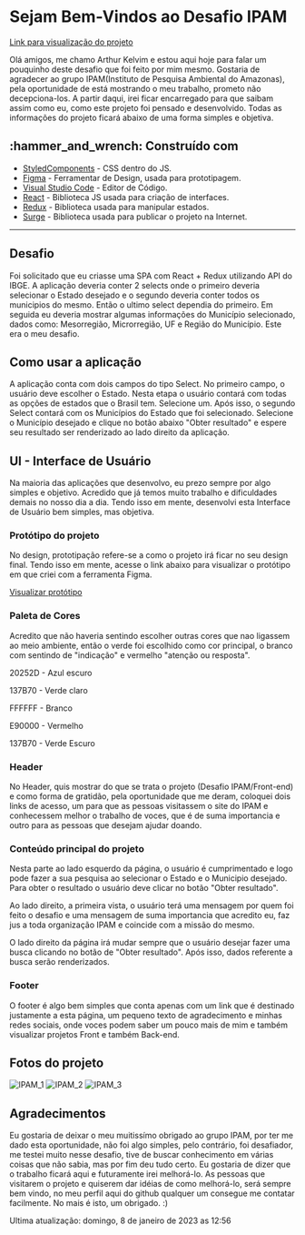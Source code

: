 # Sejam Bem-Vindos ao Desafio IPAM

  <a href="https://fumblisng-celery.surge.sh/" target="_Blank">Link para visualização do projeto</a>
  
  <p>Olá amigos, me chamo Arthur Kelvim e estou aqui hoje para falar um pouquinho deste desafio que foi feito por mim mesmo. Gostaria de agradecer ao grupo IPAM(Instituto de Pesquisa Ambiental do Amazonas), pela oportunidade de está mostrando o meu trabalho, prometo não decepciona-los. A partir daqui, irei ficar encarregado para que saibam assim como eu, como este projeto foi pensado e desenvolvido. Todas as informações do projeto ficará abaixo de uma forma simples e objetiva. </p>

  
 <h2> :hammer_and_wrench: Construído com </h2>

- [StyledComponents](https://styled-components.com/) - CSS dentro do JS.
- [Figma](https://www.figma.com/) - Ferramentar de Design, usada para prototipagem.
- [Visual Studio Code](https://code.visualstudio.com/) - Editor de Código.
- [React](https://pt-br.reactjs.org/) - Biblioteca JS usada para criação de interfaces.
- [Redux](https://redux-toolkit.js.org/) - Biblioteca usada para manipular estados.
- [Surge](https://surge.sh/) - Biblioteca usada para publicar o projeto na Internet.

<hr>

<h2>Desafio</h2>

<p>Foi solicitado que eu criasse uma SPA com React + Redux utilizando API do IBGE. A aplicação deveria conter 2 selects onde o primeiro deveria selecionar o Estado desejado e o segundo deveria conter todos os municipios do mesmo. Então o ultimo select dependia do primeiro. Em seguida eu deveria mostrar algumas informações do Município selecionado, dados como: Mesorregião, Microrregião, UF e Região do Município. Este era o meu desafio.</p>

<h2>Como usar a aplicação</h2>

<p>A aplicação conta com dois campos do tipo Select. No primeiro campo, o usuário deve escolher o Estado. Nesta etapa o usuário contará com todas as opções de estados que o Brasil tem. Selecione um. Após isso, o segundo Select contará com os Municípios do Estado que foi selecionado. Selecione o Município desejado e clique no botão abaixo "Obter resultado" e espere seu resultado ser renderizado ao lado direito da aplicação.</p>


<h2>UI - Interface de Usuário</h2>

<p>Na maioria das aplicações que desenvolvo, eu prezo sempre por algo simples e objetivo. Acredido que já temos muito trabalho e dificuldades demais no nosso dia a dia. Tendo isso em mente, desenvolvi esta Interface de Usuário bem simples, mas objetiva. </p>

<h3>Protótipo do projeto</h3>

<p>No design, prototipação refere-se a como o projeto irá ficar no seu design final. Tendo isso em mente, acesse o link abaixo para visualizar o protótipo em que criei com a ferramenta Figma.</p>

<a href="https://www.figma.com/file/c9WjdGc27o7Ag9NfsHjzBd/Desafio-IPAM?node-id=0%3A1&t=WlmgsUFQ3jCaPROx-1">Visualizar protótipo</a>

<h3>Paleta de Cores</h3>

<p>Acredito que não haveria sentindo escolher outras cores que nao ligassem ao meio ambiente, então o verde foi escolhido como cor principal, o branco com sentindo de "indicação" e vermelho "atenção ou resposta".</p>

<p>20252D - Azul escuro</p>
<p>137B70 - Verde claro</p>
<p>FFFFFF - Branco</p>
<p>E90000 - Vermelho</p>
<p>137B70 - Verde Escuro</p>

<h3>Header</h3>

<p>No Header, quis mostrar do que se trata o projeto (Desafio IPAM/Front-end) e como forma de gratidão, pela oportunidade que me deram, coloquei dois links de acesso, um para que as pessoas visitassem o site do IPAM e conhecessem melhor o trabalho de voces, que é de suma importancia e outro para as pessoas que desejam ajudar doando.</p>

<h3>Conteúdo principal do projeto</h3>

<p>Nesta parte ao lado esquerdo da página, o usuário é cumprimentado e logo pode fazer a sua pesquisa ao selecionar o Estado e o Municipio desejado. Para obter o resultado o usuário deve clicar no botão "Obter resultado".</p>

<p>Ao lado direito, a primeira vista, o usuário terá uma mensagem por quem foi feito o desafio e uma mensagem de suma importancia que acredito eu, faz jus a toda organização IPAM e coincide com a missão do mesmo.</p>

<p>O lado direito da página irá mudar sempre que o usuário desejar fazer uma busca clicando no botão de "Obter resultado". Após isso, dados referente a busca serão renderizados. </p>

<h3>Footer</h3>

<p>O footer é algo bem simples que conta apenas com um link que é destinado justamente a esta página, um pequeno texto de agradecimento e minhas redes sociais, onde voces podem saber um pouco mais de mim e também visualizar projetos Front e também Back-end.</p>

<h2>Fotos do projeto</h2>

![IPAM_1](https://user-images.githubusercontent.com/85260996/211205473-90854081-2d64-4af6-aa68-2fabeccaf1d3.PNG)
![IPAM_2](https://user-images.githubusercontent.com/85260996/211205564-51c2dbf2-7808-42d6-b656-8f3e013ebca9.PNG)
![IPAM_3](https://user-images.githubusercontent.com/85260996/211205480-425bc45c-59ee-41af-a417-02368ffa0f23.PNG)

<h2>Agradecimentos</h2>

<p>Eu gostaria de deixar o meu muitissímo obrigado ao grupo IPAM, por ter me dado esta oportunidade, não foi algo simples, pelo contrário, foi desafiador, me testei muito nesse desafio, tive de buscar conhecimento em várias coisas que não sabia, mas por fim deu tudo certo. Eu gostaria de dizer que o trabalho ficará aqui e futuramente irei melhorá-lo. As pessoas que visitarem o projeto e quiserem dar idéias de como melhorá-lo, será sempre bem vindo, no meu perfil aqui do github qualquer um consegue me contatar facilmente. No mais é isto, um obrigado. :)</p>

<p>Ultima atualização: domingo, 8 de janeiro de 2023 as 12:56</p>
  

